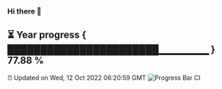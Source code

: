 ### Hi there 👋
⏳ Year progress { ███████████████████████▁▁▁▁▁▁▁ } 77.88 %
---
⏰ Updated on Wed, 12 Oct 2022 06:20:59 GMT
![Progress Bar CI](https://github.com/Moyi321/Moyi321/workflows/Progress%20Bar%20CI/badge.svg)
